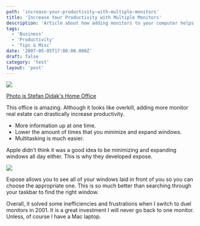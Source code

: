 ```yaml
---
path: 'increase-your-productivity-with-multiple-monitors'
title: 'Increase Your Productivity with Multiple Monitors'
description: 'Article about how adding monitors to your computer helps you work faster and more efficient.'
tags:
  - 'Business'
  - 'Productivity'
  - 'Tips & Misc'
date: '2007-05-05T17:00:00.000Z'
draft: false
category: 'test'
layout: 'post'
---
```


![](http://marcgrabanski.com/img/seven4b.jpg)

[Photo is Stefan Didak's Home Office](http://www.stefandidak.com/office/index.php)

This office is amazing. Although it looks like overkill, adding more monitor real estate can drastically increase productivity.

- More information up at one time.
- Lower the amount of times that you minimize and expand windows.
- Multitasking is much easier.

Apple didn't think it was a good idea to be minimizing and expanding windows all day either. This is why they developed expose.

![](http://marcgrabanski.com/img/expose_meme.jpg)

Expose allows you to see all of your windows laid in front of you so you can choose the appropriate one. This is so much better than searching through your taskbar to find the right window.

Overall, it solved some inefficiencies and frustrations when I switch to duel monitors in 2001. It is a great investment I will never go back to one monitor. Unless, of course I have a Mac laptop.
